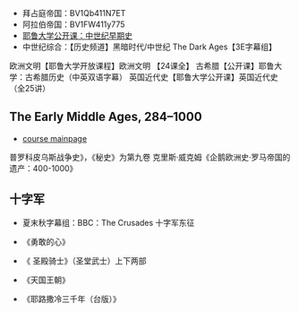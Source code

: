 - 拜占庭帝国：BV1Qb411N7ET
- 阿拉伯帝国：BV1FW411y775
- [耶鲁大学公开课：中世纪早期史](https://www.bilibili.com/video/BV1Db411a7zF?spm_id_from=333.788.b_636f6d6d656e74.84)
- 中世纪综合：【历史频道】黑暗时代/中世纪 The Dark Ages【3E字幕组】

欧洲文明【耶鲁大学开放课程】欧洲文明 【24课全】
古希腊【公开课】耶鲁大学：古希腊历史（中英双语字幕）
英国近代史【耶鲁大学公开课】英国近代史（全25讲）

## The Early Middle Ages, 284–1000

- [course mainpage](https://oyc.yale.edu/history/hist-210)

普罗科皮乌斯战争史》，《秘史》为第九卷
克里斯·威克姆《企鹅欧洲史·罗马帝国的遗产：400-1000》

## 十字军

-  夏末秋字幕组：BBC：The Crusades 十字军东征
- 《勇敢的心》
- 《 圣殿骑士》（圣堂武士）上下两部 
- 《天国王朝》

- 《耶路撒冷三千年（台版）》